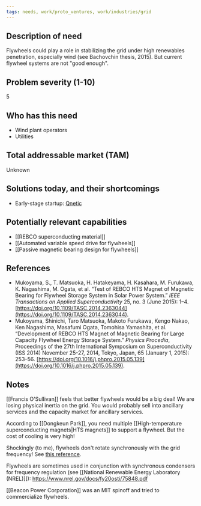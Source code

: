 ```yaml
---
tags: needs, work/proto_ventures, work/industries/grid
---
```

## Description of need
Flywheels could play a role in stabilizing the grid under high renewables penetration, especially wind (see Bachovchin thesis, 2015). But current flywheel systems are not "good enough".

## Problem severity (1-10)
5

## Who has this need
- Wind plant operators
- Utilities

## Total addressable market (TAM)
Unknown

## Solutions today, and their shortcomings
- Early-stage startup: [Qnetic](https://www.qnetic.energy/product)

## Potentially relevant capabilities
- [[REBCO superconducting material]]
- [[Automated variable speed drive for flywheels]]
- [[Passive magnetic bearing design for flywheels]]

## References
- Mukoyama, S., T. Matsuoka, H. Hatakeyama, H. Kasahara, M. Furukawa, K. Nagashima, M. Ogata, et al. “Test of REBCO HTS Magnet of Magnetic Bearing for Flywheel Storage System in Solar Power System.” _IEEE Transactions on Applied Superconductivity_ 25, no. 3 (June 2015): 1–4. [https://doi.org/10.1109/TASC.2014.2363044](https://doi.org/10.1109/TASC.2014.2363044).
- Mukoyama, Shinichi, Taro Matsuoka, Makoto Furukawa, Kengo Nakao, Ken Nagashima, Masafumi Ogata, Tomohisa Yamashita, et al. “Development of REBCO HTS Magnet of Magnetic Bearing for Large Capacity Flywheel Energy Storage System.” _Physics Procedia_, Proceedings of the 27th International Symposium on Superconductivity (ISS 2014) November 25-27, 2014, Tokyo, Japan, 65 (January 1, 2015): 253–56. [https://doi.org/10.1016/j.phpro.2015.05.139](https://doi.org/10.1016/j.phpro.2015.05.139).

## Notes
[[Francis O'Sullivan]] feels that better flywheels would be a big deal! We are losing physical inertia on the grid. You would probably sell into ancillary services and the capacity market for ancillary services. 

According to [[Dongkeun Park]], you need multiple [[High-temperature superconducting magnets|HTS magnets]] to support a flywheel. But the cost of cooling is very high!

Shockingly (to me), flywheels don't rotate synchronously with the grid frequency! See [this reference](https://www.stornetic.com/wp-content/uploads/2022/03/a-WhitePaper-Benefits-of-FlyWheels-for-Short-term-Grid-Stabilisation.pdf). 

Flywheels are sometimes used in conjunction with synchronous condensers for frequency regulation (see [[National Renewable Energy Laboratory (NREL)]]): https://www.nrel.gov/docs/fy20osti/75848.pdf

[[Beacon Power Corporation]] was an MIT spinoff and tried to commercialize flywheels.

